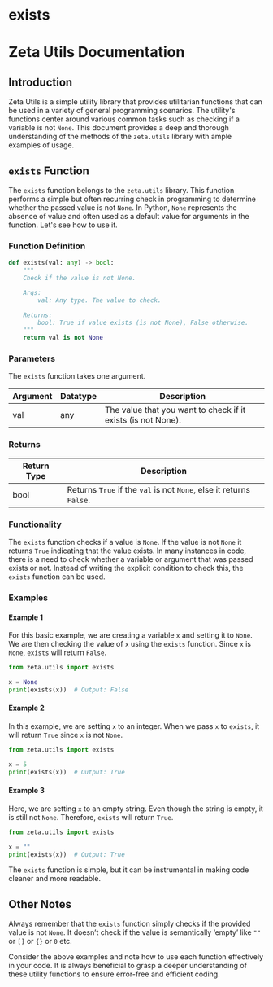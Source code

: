 # exists

# Zeta Utils Documentation

## Introduction

Zeta Utils is a simple utility library that provides utilitarian functions that can be used in a variety of general programming scenarios. The utility's functions center around various common tasks such as checking if a variable is not `None`. This document provides a deep and thorough understanding of the methods of the `zeta.utils` library with ample examples of usage.

## `exists` Function

The `exists` function belongs to the `zeta.utils` library. This function performs a simple but often recurring check in programming to determine whether the passed value is not `None`. In Python, `None` represents the absence of value and often used as a default value for arguments in the function. Let's see how to use it.


### Function Definition

```python
def exists(val: any) -> bool:
    """
    Check if the value is not None.

    Args:
        val: Any type. The value to check.

    Returns:
        bool: True if value exists (is not None), False otherwise.
    """
    return val is not None
```

### Parameters

The `exists` function takes one argument.

| Argument | Datatype | Description                                                         |
|--------------------|----------|-------------------------------------------------------------------------------------------------|
| val              | any      | The value that you want to check if it exists (is not None). | 

### Returns

| Return Type   |  Description  |
|---------------|-------------------------------|
| bool          | Returns `True` if the `val` is not `None`, else it returns `False`. | 

### Functionality

The `exists` function checks if a value is `None`. If the value is not `None` it returns `True` indicating that the value exists. In many instances in code, there is a need to check whether a variable or argument that was passed exists or not. Instead of writing the explicit condition to check this, the `exists` function can be used.

### Examples

#### Example 1

For this basic example, we are creating a variable `x` and setting it to `None`. We are then checking the value of `x` using the `exists` function. Since `x` is `None`, `exists` will return `False`.

```python
from zeta.utils import exists

x = None
print(exists(x))  # Output: False
```

#### Example 2

In this example, we are setting `x` to an integer. When we pass `x` to `exists`, it will return `True` since `x` is not `None`.

```python
from zeta.utils import exists

x = 5
print(exists(x))  # Output: True
```

#### Example 3

Here, we are setting `x` to an empty string. Even though the string is empty, it is still not `None`. Therefore, `exists` will return `True`.

```python
from zeta.utils import exists

x = ""
print(exists(x))  # Output: True
```

The `exists` function is simple, but it can be instrumental in making code cleaner and more readable.

## Other Notes

Always remember that the `exists` function simply checks if the provided value is not `None`. It doesn’t check if the value is semantically ‘empty’ like `""` or `[]` or `{}` or `0` etc.

Consider the above examples and note how to use each function effectively in your code. It is always beneficial to grasp a deeper understanding of these utility functions to ensure error-free and efficient coding.
